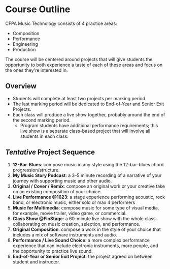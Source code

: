# Course Outline

CFPA Music Technology consists of 4 practice areas:

- Composition
- Performance
- Engineering
- Production

The course will be centered around projects that will give students the opportunity to both experience a taste of each of these areas and focus on the ones they're interested in.

## Overview

- Students will complete at least two projects per marking period.
- The last marking period will be dedicated to End-of-Year and Senior Exit Projects.
- Each class will produce a live show together, probably around the end of the second marking period.
    - Program students have additional performance requirements; this live show is a separate class-based project that will involve all students in each class.

## _Tentative_ Project Sequence

1. **12-Bar-Blues**: compose music in any style using the 12-bar-blues chord progression/structure.
1. **My Music Story Podcast**: a 3–5 minute recording of a narrative of your journey with supporting music and other audio.
1. **Original / Cover / Remix**: compose an original work or your creative take on an existing composition of your choice.
1. **Live Performance @1623**: a stage experience performing acoustic, rock band, or electronic music, either solo or max 4 performers
1. **Music for Multimedia**: compose music for some type of visual media, for example, movie trailer, video game, or commercial.
1. **Class Show @FinStage**: a 60-minute live show with the whole class collaborating on music creation, selection, and performance.
1. **Original Composition**: compose a work in the style of your choice that includes a mix of software instruments and audio.
1. **Performance / Live Sound Choice**: a more complex performance experience that can include electronic instruments, more people, and the opportunity to practice live sound.
1. **End-of-Year or Senior Exit Project**: the project agreed on between student and instructor.
